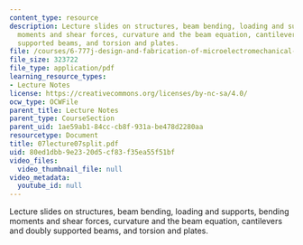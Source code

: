 ```yaml
---
content_type: resource
description: Lecture slides on structures, beam bending, loading and supports, bending
  moments and shear forces, curvature and the beam equation, cantilevers and doubly
  supported beams, and torsion and plates.
file: /courses/6-777j-design-and-fabrication-of-microelectromechanical-devices-spring-2007/80ed1dbb9e2320d5cf83f35ea55f51bf_07lecture07split.pdf
file_size: 323722
file_type: application/pdf
learning_resource_types:
- Lecture Notes
license: https://creativecommons.org/licenses/by-nc-sa/4.0/
ocw_type: OCWFile
parent_title: Lecture Notes
parent_type: CourseSection
parent_uid: 1ae59ab1-84cc-cb8f-931a-be478d2280aa
resourcetype: Document
title: 07lecture07split.pdf
uid: 80ed1dbb-9e23-20d5-cf83-f35ea55f51bf
video_files:
  video_thumbnail_file: null
video_metadata:
  youtube_id: null
---
```

Lecture slides on structures, beam bending, loading and supports, bending moments and shear forces, curvature and the beam equation, cantilevers and doubly supported beams, and torsion and plates.